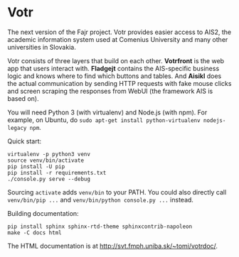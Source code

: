 
Votr
====

The next version of the Fajr project. Votr provides easier access to AIS2,
the academic information system used at Comenius University and many other
universities in Slovakia.

Votr consists of three layers that build on each other. **Votrfront** is the web
app that users interact with. **Fladgejt** contains the AIS-specific business
logic and knows where to find which buttons and tables. And **Aisikl** does the
actual communication by sending HTTP requests with fake mouse clicks and screen
scraping the responses from WebUI (the framework AIS is based on).

You will need Python 3 (with virtualenv) and Node.js (with npm). For example, on
Ubuntu, do `sudo apt-get install python-virtualenv nodejs-legacy npm`.

Quick start:

    virtualenv -p python3 venv
    source venv/bin/activate
    pip install -U pip
    pip install -r requirements.txt
    ./console.py serve --debug

Sourcing `activate` adds `venv/bin` to your PATH. You could also directly call
`venv/bin/pip ...` and `venv/bin/python console.py ...` instead.

Building documentation:

    pip install sphinx sphinx-rtd-theme sphinxcontrib-napoleon
    make -C docs html

The HTML documentation is at <http://svt.fmph.uniba.sk/~tomi/votrdoc/>.
